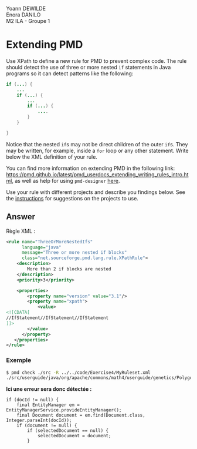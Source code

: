 Yoann DEWILDE  
Enora DANILO  
M2 ILA - Groupe 1  

# Extending PMD

Use XPath to define a new rule for PMD to prevent complex code. The rule should detect the use of three or more nested `if` statements in Java programs so it can detect patterns like the following:

```Java
if (...) {
    ...
    if (...) {
        ...
        if (...) {
            ....
        }
    }

}
```
Notice that the nested `if`s may not be direct children of the outer `if`s. They may be written, for example, inside a `for` loop or any other statement.
Write below the XML definition of your rule.

You can find more information on extending PMD in the following link: https://pmd.github.io/latest/pmd_userdocs_extending_writing_rules_intro.html, as well as help for using `pmd-designer` [here](https://github.com/selabs-ur1/VV-ISTIC-TP2/blob/master/exercises/designer-help.md).

Use your rule with different projects and describe you findings below. See the [instructions](../sujet.md) for suggestions on the projects to use.

## Answer

Règle XML :

```xml
<rule name="ThreeOrMoreNestedIfs"
      language="java"
      message="Three or more nested if blocks"
      class="net.sourceforge.pmd.lang.rule.XPathRule">
	<description>
		More than 2 if blocks are nested
	</description>
	<priority>3</priority>

	<properties>
		<property name="version" value="3.1"/>
		<property name="xpath">
         	<value>
<![CDATA[
//IfStatement//IfStatement//IfStatement
]]>
		</value>
      </property>
   </properties>
</rule>
```

### Exemple

```sh
$ pmd check ./src -R ../../code/Exercise4/MyRuleset.xml
./src/userguide/java/org/apache/commons/math4/userguide/genetics/Polygon.java:97:	ThreeOrMoreNestedIfs:	Three or more nested if blocks
```

**Ici une erreur sera donc détectée :**

```
if (docId != null) {
    final EntityManager em = EntityManagerService.provideEntityManager();
    final Document document = em.find(Document.class, Integer.parseInt(docId));
    if (document != null) {
        if (selectedDocument == null) {
            selectedDocument = document;
        }
```
